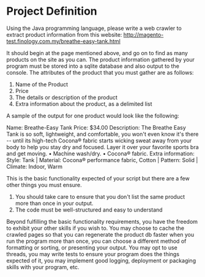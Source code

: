 # Project Definition

Using the Java programming language, please write a web crawler to extract product information from this website: http://magento-test.finology.com.my/breathe-easy-tank.html

It should begin at the page mentioned above, and go on to find as many products on the site as you can. The product information gathered by your program must be stored into a sqlite database and also output to the console. The attributes of the product that you must gather are as follows:

1. Name of the Product
2. Price
3. The details or description of the product
4. Extra information about the product, as a delimited list

A sample of the output for one product would look like the following:

Name: Breathe-Easy Tank
Price: $34.00
Description: The Breathe Easy Tank is so soft, lightweight, and comfortable, you won't even know it's there -- until its high-tech Cocona® fabric starts wicking sweat away from your body to help you stay dry and focused. Layer it over your favorite sports bra and get moving. • Machine wash/dry. • Cocona® fabric.
Extra information: Style: Tank | Material: Cocona® performance fabric, Cotton | Pattern: Solid | Climate: Indoor, Warm

This is the basic functionality expected of your script but there are a few other things you must ensure.

1. You should take care to ensure that you don't list the same product more than once in your output.
2. The code must be well-structured and easy to understand

Beyond fulfilling the basic functionality requirements, you have the freedom to exhibit your other skills if you wish to. 
You may choose to cache the crawled pages so that you can regenerate the product db faster when you run the program more than once, you can choose a different method of formatting or sorting, or presenting your output. 
You may opt to use threads, you may write tests to ensure your program does the things expected of it, you may implement good logging, deployment or packaging skills with your program, etc.
